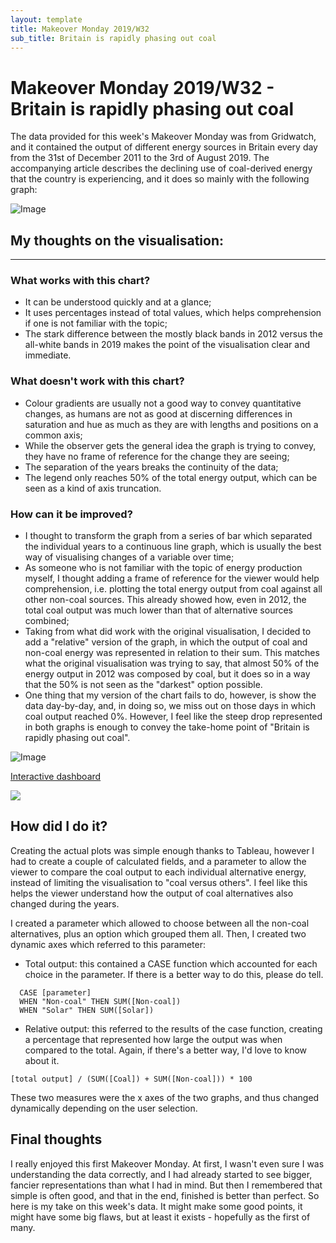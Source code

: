 ```yaml
---
layout: template
title: Makeover Monday 2019/W32
sub_title: Britain is rapidly phasing out coal
---
```


# Makeover Monday 2019/W32 - Britain is rapidly phasing out coal

The data provided for this week's Makeover Monday was from Gridwatch, and it contained the output of different energy sources in Britain every day from the 31st of December 2011 to the 3rd of August 2019. The accompanying article describes the declining use of coal-derived energy that the country is experiencing, and it does so mainly with the following graph:

![Image](https://media.data.world/MZv1UvTuRf2sakpA9jJM_Screenshot%202019-08-03%20at%207.53.06%20am.png)

## My thoughts on the visualisation:
---

### What works with this chart?

- It can be understood quickly and at a glance;
- It uses percentages instead of total values, which helps comprehension if one is not familiar with the topic;
- The stark difference between the mostly black bands in 2012 versus the all-white bands in 2019 makes the point of the visualisation clear and immediate.

### What doesn't work with this chart?

- Colour gradients are usually not a good way to convey quantitative changes, as humans are not as good at discerning differences in saturation and hue as much as they are with lengths and positions on a common axis;
- While the observer gets the general idea the graph is trying to convey, they have no frame of reference for the change they are seeing;
- The separation of the years breaks the continuity of the data;
- The legend only reaches 50% of the total energy output, which can be seen as a kind of axis truncation.

### How can it be improved?

- I thought to transform the graph from a series of bar which separated the individual years to a continuous line graph, which is usually the best way of visualising changes of a variable over time;
- As someone who is not familiar with the topic of energy production myself, I thought adding a frame of reference for the viewer would help comprehension, i.e. plotting the total energy output from coal against all other non-coal sources. This already showed how, even in 2012, the total coal output was much lower than that of alternative sources combined;
- Taking from what did work with the original visualisation, I decided to add a "relative" version of the graph, in which the output of coal and non-coal energy was represented in relation to their sum. This matches what the original visualisation was trying to say, that almost 50% of the energy output in 2012 was composed by coal, but it does so in a way that the 50% is not seen as the "darkest" option possible.
- One thing that my version of the chart fails to do, however, is show the data day-by-day, and, in doing so, we miss out on those days in which coal output reached 0%. However, I feel like the steep drop represented in both graphs is enough to convey the take-home point of "Britain is rapidly phasing out coal".

![Image](https://i.imgur.com/jYnVxUK.png)

[Interactive dashboard](https://public.tableau.com/profile/alepoptosis#!/vizhome/Britainisrapidlyphasingoutcoal-MakeoverMonday/Britainisrapidlyphasingoutcoal)

<div class='tableauPlaceholder' id='viz1565266778653' style='position: relative'><noscript><a href='#'><img alt=' ' src='https:&#47;&#47;public.tableau.com&#47;static&#47;images&#47;Br&#47;Britainisrapidlyphasingoutcoal-MakeoverMonday&#47;Britainisrapidlyphasingoutcoal&#47;1_rss.png' style='border: none' /></a></noscript><object class='tableauViz'  style='display:none;'><param name='host_url' value='https%3A%2F%2Fpublic.tableau.com%2F' /> <param name='embed_code_version' value='3' /> <param name='site_root' value='' /><param name='name' value='Britainisrapidlyphasingoutcoal-MakeoverMonday&#47;Britainisrapidlyphasingoutcoal' /><param name='tabs' value='no' /><param name='toolbar' value='no' /><param name='static_image' value='https:&#47;&#47;public.tableau.com&#47;static&#47;images&#47;Br&#47;Britainisrapidlyphasingoutcoal-MakeoverMonday&#47;Britainisrapidlyphasingoutcoal&#47;1.png' /> <param name='animate_transition' value='yes' /><param name='display_static_image' value='yes' /><param name='display_spinner' value='yes' /><param name='display_overlay' value='yes' /><param name='display_count' value='yes' /></object></div>                <script type='text/javascript'>                    var divElement = document.getElementById('viz1565266778653');                    var vizElement = divElement.getElementsByTagName('object')[0];                    if ( divElement.offsetWidth > 800 ) { vizElement.style.width='1024px';vizElement.style.height='768px';} else if ( divElement.offsetWidth > 500 ) { vizElement.style.width='1024px';vizElement.style.height='768px';} else { vizElement.style.width='100%';vizElement.style.height='750px';}                     var scriptElement = document.createElement('script');                    scriptElement.src = 'https://public.tableau.com/javascripts/api/viz_v1.js';                    vizElement.parentNode.insertBefore(scriptElement, vizElement);                </script>

## How did I do it?
Creating the actual plots was simple enough thanks to Tableau, however I had to create a couple of calculated fields, and a parameter to allow the viewer to compare the coal output to each individual alternative energy, instead of limiting the visualisation to "coal versus others". I feel like this helps the viewer understand how the output of coal alternatives also changed during the years.

I created a parameter which allowed to choose between all the non-coal alternatives, plus an option which grouped them all. Then, I created two dynamic axes which referred to this parameter: 

- Total output: this contained a CASE function which accounted for each choice in the parameter. If there is a better way to do this, please do tell.

```
  CASE [parameter]
  WHEN "Non-coal" THEN SUM([Non-coal])
  WHEN "Solar" THEN SUM([Solar])
```

- Relative output: this referred to the results of the case function, creating a percentage that represented how large the output was when compared to the total. Again, if there's a better way, I'd love to know about it.

```
[total output] / (SUM([Coal]) + SUM([Non-coal])) * 100
```

These two measures were the x axes of the two graphs, and thus changed dynamically depending on the user selection.

## Final thoughts

I really enjoyed this first Makeover Monday. At first, I wasn't even sure I was understanding the data correctly, and I had already started to see bigger, fancier representations than what I had in mind. But then I remembered that simple is often good, and that in the end, finished is better than perfect. So here is my take on this week's data. It might make some good points, it might have some big flaws, but at least it exists - hopefully as the first of many.